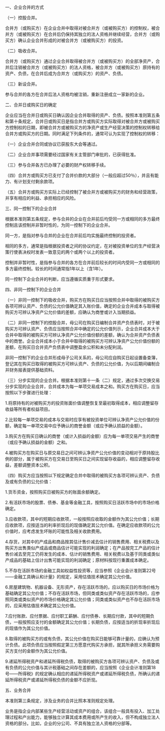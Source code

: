 一、企业合并的方式

 （一）控股合并。

 合并方（或购买方）在企业合并中取得对被合并方（或被购买方）的控制权，被合并方（或被购买方）在合并后仍保持其独立的法人资格并继续经营，合并方（或购买方）确认企业合并形成的对被合并方（或被购买方）的投资。

 （二）吸收合并。

 合并方（或购买方）通过企业合并取得被合并方（或被购买方）的全部净资产，合并后注销被合并方（或被购买方）的法人资格，被合并方（或被购买方）原持有的资产、负债，在合并后成为合并方（或购买方）的资产、负债。

 （三）新设合并。

 参与合并的各方在合并后法人资格均被注销，重新注册成立一家新的企业。

 二、合并日或购买日的确定

 企业应当在合并日或购买日确认因企业合并取得的资产、负债。按照本准则第五条和第十条规定，合并日或购买日是指合并方或购买方实际取得对被合并方或被购买方控制权的日期，即被合并方或被购买方的净资产或生产经营决策的控制权转移给合并方或购买方的日期。同时满足下列条件的，通常可认为实现了控制权的转移：

 （一）企业合并合同或协议已获股东大会等通过。

 （二）企业合并事项需要经过国家有关主管部门审批的，已获得批准。

 （三）参与合并各方已办理了必要的财产权转移手续。

 （四）合并方或购买方已支付了合并价款的大部分（一般应超过50％），并且有能力、有计划支付剩余款项。

 （五）合并方或购买方实际上已经控制了被合并方或被购买方的财务和经营政策，并享有相应的利益、承担相应的风险。

 三、同一控制下的企业合并

 根据本准则第五条规定，参与合并的企业在合并前后均受同一方或相同的多方最终控制且该控制并非暂时性的，为同一控制下的企业合并。

 同一方，是指对参与合并的企业在合并前后均实施最终控制的投资者。

 相同的多方，通常是指根据投资者之间的协议约定，在对被投资单位的生产经营决策行使表决权时发表一致意见的两个或两个以上的投资者。

 控制并非暂时性，是指参与合并的各方在合并前后较长的时间内受同一方或相同的多方最终控制。较长的时间通常指1年以上（含1年）。

 同一控制下企业合并的判断，应当遵循实质重于形式要求。

 四、非同一控制下的企业合并

 （一）非同一控制下的吸收合并，购买方在购买日应当按照合并中取得的被购买方各项可辨认资产、负债的公允价值确定其入账价值，确定的企业合并成本与取得被购买方可辨认净资产公允价值的差额，应确认为商誉或计入当期损益。

 （二）非同一控制下的控股合并，母公司在购买日编制合并资产负债表时，对于被购买方可辨认资产、负债应当按照合并中确定的公允价值列示，企业合并成本大于合并中取得的被购买方可辨认净资产公允价值份额的差额，确认为合并资产负债表中的商誉。企业合并成本小于合并中取得的被购买方可辨认净资产公允价值份额的差额，在购买日合并资产负债表中调整盈余公积和未分配利润。

 非同一控制下的企业合并形成母子公司关系的，母公司应自购买日起设置备查簿，登记其在购买日取得的被购买方可辨认资产、负债的公允价值，为以后期间编制合并财务报表提供基础资料。

 （三）分步实现的企业合并。根据本准则第十一条（二）规定，通过多次交换交易分步实现的企业合并，合并成本为每一单项交易成本之和。购买方在购买日，应当按照以下步骤进行处理：

 1.将原持有的对被购买方的投资账面价值调整恢复至最初取得成本，相应调整留存收益等所有者权益项目。

 2.比较每一单项交易的成本与交易时应享有被投资单位可辨认净资产公允价值的份额，确定每一单项交易中应予确认的商誉金额（或应予确认损益的金额）。

 3.购买方在购买日确认的商誉（或计入损益的金额）应为每一单项交易产生的商誉（或应予确认损益的金额）之和。

 4.被购买方在购买日与原交易日之间可辨认净资产公允价值的变动相对于原持股比例的部分，属于被购买方在交易日至购买日之间实现留存收益的，相应调整留存收益，差额调整资本公积。

 （四）购买方应当按照以下规定确定合并中取得的被购买方各项可辨认资产、负债及或有负债的公允价值：

 1.货币资金，按照购买日被购买方的账面余额确定。

 2.有活跃市场的股票、债券、基金等金融工具，按照购买日活跃市场中的市场价格确定。

 3.应收款项，其中的短期应收款项，一般按照应收取的金额作为其公允价值；长期应收款项，应按适当的利率折现后的现值确定其公允价值。在确定应收款项的公允价值时，应考虑发生坏账的可能性及相关收款费用。

 4.存货，对其中的产成品和商品按其估计售价减去估计的销售费用、相关税费以及购买方出售类似产成品或商品估计可能实现的利润确定；在产品按完工产品的估计售价减去至完工仍将发生的成本、估计的销售费用、相关税费以及基于同类或类似产成品的基础上估计出售可能实现的利润确定；原材料按现行重置成本确定。

 5.不存在活跃市场的金融工具如权益性投资等，应当参照《企业会计准则第22号——金融工具确认和计量》的规定，采用估值技术确定其公允价值。

 6.房屋建筑物、机器设备、无形资产，存在活跃市场的，应以购买日的市场价格为基础确定其公允价值；不存在活跃市场，但同类或类似资产存在活跃市场的，应参照同类或类似资产的市场价格确定其公允价值；同类或类似资产也不存在活跃市场的，应采用估值技术确定其公允价值。

 7.应付账款、应付票据、应付职工薪酬、应付债券、长期应付款，其中的短期负债，一般按照应支付的金额确定其公允价值；长期负债，应按适当的折现率折现后的现值作为其公允价值。

 8.取得的被购买方的或有负债，其公允价值在购买日能够可靠计量的，应确认为预计负债。此项负债应当按照假定第三方愿意代购买方承担，就其所承担义务需要购买方支付的金额作为其公允价值。

 9.递延所得税资产和递延所得税负债，取得的被购买方各项可辨认资产、负债及或有负债的公允价值与其计税基础之间存在差额的，应当按照《企业会计准则第18号——所得税》的规定确认相应的递延所得税资产或递延所得税负债，所确认的递延所得税资产或递延所得税负债的金额不应折现。

 五、业务合并

 本准则第三条规定，涉及业务的合并比照本准则规定处理。

 业务是指企业内部某些生产经营活动或资产的组合，该组合一般具有投入、加工处理过程和产出能力，能够独立计算其成本费用或所产生的收入，但不构成独立法人资格的部分。比如，企业的分公司、不具有独立法人资格的分部等。